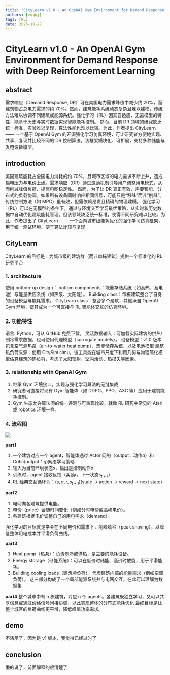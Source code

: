 ```yaml
---
title: 'CityLearn v1.0 - An OpenAI Gym Environment for Demand Response with Deep Reinforcement Learning'
authors: [zqqqj]
tags: [RL]
date: 2025-10-27
---
```


# CityLearn v1.0 - An OpenAI Gym Environment for Demand Response with Deep Reinforcement Learning

## abstract

需求响应（Demand Response, DR）可在美国电力需求峰值中减少约 20%，而建筑物占总电力需求的约 70%。然而，建筑能耗系统动态复杂且难以建模，传统方法难以协调不同建筑或能源系统。强化学习（RL）因其自适应、无需模型的特性，能基于历史与实时数据实现智能能耗控制。
然而，目前 DR 领域的研究缺乏统一标准，实验难以复现，算法性能也难以比较。为此，作者提出 CityLearn —— 一个基于 OpenAI Gym 的开源强化学习仿真环境，可让研究者方便地实现、共享、复现并比较不同的 DR 控制算法。该框架模块化、可扩展，支持多种储能与发电设备模型。

## introduction

美国建筑能耗占全国电力消耗的约 70%，且城市区域的电力需求不断上升，造成输电压力与电价上涨。需求响应（DR）通过激励机制引导用户调整用电模式，从而削减峰值负荷、提高电网稳定性。
然而，为了让 DR 真正有效，需要智能、分布式的负载协调。如果所有设备同时响应相同信号，可能只是“移峰”而非“削峰”。传统控制方法（如 MPC）虽有效，但需依赖昂贵且精确的物理建模。
强化学习（RL）可以在无模型的条件下，通过与环境交互学习最优策略，从实时和历史数据中自动优化建筑能耗管理。但该领域缺乏统一标准，使得不同研究难以比较。为此，作者提出了 CityLearn —— 一个面向城市级能耗优化的强化学习仿真框架，用于统一测试环境、便于算法比较与复现

## CityLearn

CityLearn 的目标是：为城市级的建筑群（而非单栋建筑）提供一个标准化的 RL 研究平台

### 1. architecture

使用 bottom-up design：
bottom components：能量存储系统（如蓄热、蓄电池）与能量供应系统（如热泵、太阳能）。
Building class：每栋建筑整合了自身的设备模型与能耗需求。
CityLearn class：整合多个建筑，并继承自 OpenAI Gym 环境，使其成为一个可直接与 RL 智能体交互的仿真环境。

### 2. 功能特性

语言: Python，可从 GitHub 免费下载。
灵活数据输入：可加载实际建筑的供热/制冷需求数据，也可使用代理模型（surrogate models）。
设备模型：v1.0 版本包含空气源热泵（air-to-water heat pump）、热能储存系统、以及电池模型
建筑热负荷来源：使用 CitySim simu，该工具能在城市尺度下利用几何与物理简化模型估算建筑的热负荷，考虑了太阳辐射、室内活动、热损失等因素。

### 3. relationship with OpenAI Gym

1. 继承 Gym 环境接口，实现与强化学习算法的无缝集成
2. 研究者可直接将现有 Gym 智能体（如 DDPG、PPO、A3C 等）应用于建筑能耗控制。
3. Gym 生态允许算法间的统一评测与可重现比较，就像 RL 研究中常见的 Atari 或 robotics 环境一样。

### 4. 流程图

![](https://8.130.141.48/wp-content/uploads/2025/10/17613777480983.jpg)

**part1**

1. 一个建筑对应一个 agent，智能体通过 Actor 网络（output：动作$a$）和 Critic(output：$q$)网络学习策略
2. 输入为当前环境状态$s$，输出是控制动作$a$
3. 训练时，agent 接收反馈（奖励$r$，下一状态$s_{t+1}$）
4. RL 经典交互循环为：$(s, a, r, s_{t+1})$(state -> action -> reward -> next state)

**part2**

1. 电网向各建筑提供电能。
2. 电价（price）会随时间变化（例如分时电价或高峰电价）。
3. 各建筑根据电价调整自己的用电需求（demand）。

强化学习的目标就是学会在不同电价和需求下，削峰填谷（peak shaving），以降低整体用电成本并平滑负荷曲线。

**part3**

1. Heat pump（热泵）：负责制冷或供热，是主要的能耗设备。
2. Energy storage（储能系统）：可以在低价时储能、高价时放能，用于平滑能耗。
3. Building cooling loads（建筑冷负荷）：代表建筑内部的能量需求（例如空调负荷）。
   这三部分构成了一个局部能源系统并与电网交互，在此可以理解为数据集

**part4**
整个城市中有 n 栋建筑，对应 n 个 agents。各建筑既独立学习，又可以共享信息或通过价格信号间接协调，以此实现整体的分布式能耗优化
最终目标是让整个城区的负荷曲线更平滑，降低峰值功率需求。

## demo

不演示了，因为是 v1 版本，我觉得已经过时了

## conclusion

懒的说了，前面解释的很清楚了
